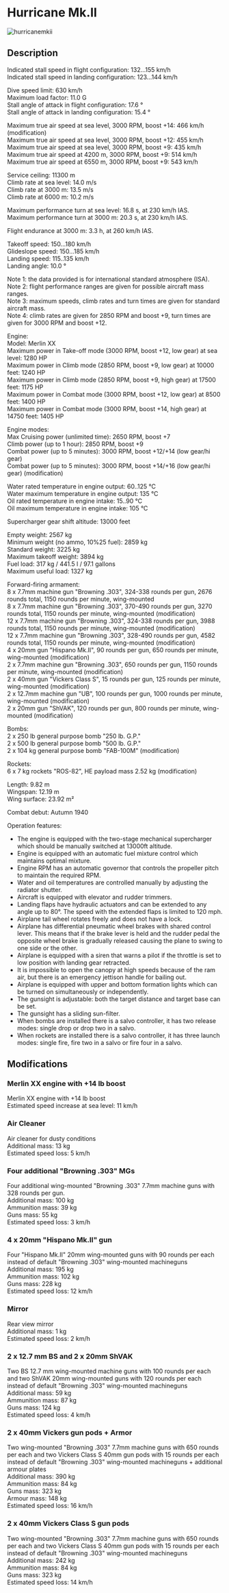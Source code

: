 # Hurricane Mk.II  
  
![hurricanemkii](../images/hurricanemkii.png)  
  
## Description  
  
Indicated stall speed in flight configuration: 132...155 km/h  
Indicated stall speed in landing configuration: 123...144 km/h  
  
Dive speed limit: 630 km/h  
Maximum load factor: 11.0 G  
Stall angle of attack in flight configuration: 17.6 °  
Stall angle of attack in landing configuration: 15.4 °  
  
Maximum true air speed at sea level, 3000 RPM, boost +14: 466 km/h (modification)  
Maximum true air speed at sea level, 3000 RPM, boost +12: 455 km/h  
Maximum true air speed at sea level, 3000 RPM, boost +9: 435 km/h  
Maximum true air speed at 4200 m, 3000 RPM, boost +9: 514 km/h  
Maximum true air speed at 6550 m, 3000 RPM, boost +9: 543 km/h  
  
Service ceiling: 11300 m  
Climb rate at sea level: 14.0 m/s  
Climb rate at 3000 m: 13.5 m/s  
Climb rate at 6000 m: 10.2 m/s  
  
Maximum performance turn at sea level: 16.8 s, at 230 km/h IAS.  
Maximum performance turn at 3000 m: 20.3 s, at 230 km/h IAS.  
  
Flight endurance at 3000 m: 3.3 h, at 260 km/h IAS.  
  
Takeoff speed: 150...180 km/h  
Glideslope speed: 150...185 km/h  
Landing speed: 115..135 km/h  
Landing angle: 10.0 °  
  
Note 1: the data provided is for international standard atmosphere (ISA).  
Note 2: flight performance ranges are given for possible aircraft mass ranges.  
Note 3: maximum speeds, climb rates and turn times are given for standard aircraft mass.  
Note 4: climb rates are given for 2850 RPM and boost +9, turn times are given for 3000 RPM and boost +12.  
  
Engine:  
Model: Merlin XX  
Maximum power in Take-off mode (3000 RPM, boost +12, low gear) at sea level: 1280 HP  
Maximum power in Climb mode (2850 RPM, boost +9, low gear) at 10000 feet: 1240 HP  
Maximum power in Climb mode (2850 RPM, boost +9, high gear) at 17500 feet: 1175 HP  
Maximum power in Combat mode (3000 RPM, boost +12, low gear) at 8500 feet: 1400 HP  
Maximum power in Combat mode (3000 RPM, boost +14, high gear) at 14750 feet: 1405 HP  
  
Engine modes:  
Max Cruising power (unlimited time): 2650 RPM, boost +7  
Climb power (up to 1 hour): 2850 RPM, boost +9  
Combat power (up to 5 minutes): 3000 RPM, boost +12/+14 (low gear/hi gear)  
Combat power (up to 5 minutes): 3000 RPM, boost +14/+16 (low gear/hi gear) (modification)  
  
Water rated temperature in engine output: 60..125 °C  
Water maximum temperature in engine output: 135 °C  
Oil rated temperature in engine intake: 15..90 °C  
Oil maximum temperature in engine intake: 105 °C  
  
Supercharger gear shift altitude: 13000 feet  
  
Empty weight: 2567 kg  
Minimum weight (no ammo, 10%25 fuel): 2859 kg  
Standard weight: 3225 kg  
Maximum takeoff weight: 3894 kg  
Fuel load: 317 kg / 441.5 l / 97.1 gallons  
Maximum useful load: 1327 kg  
  
Forward-firing armament:  
8 x 7.7mm machine gun "Browning .303", 324-338 rounds per gun, 2676 rounds total, 1150 rounds per minute, wing-mounted  
8 x 7.7mm machine gun "Browning .303", 370-490 rounds per gun, 3270 rounds total, 1150 rounds per minute, wing-mounted (modification)  
12 x 7.7mm machine gun "Browning .303", 324-338 rounds per gun, 3988 rounds total, 1150 rounds per minute, wing-mounted (modification)  
12 x 7.7mm machine gun "Browning .303", 328-490 rounds per gun, 4582 rounds total, 1150 rounds per minute, wing-mounted (modification)  
4 x 20mm gun "Hispano Mk.II", 90 rounds per gun, 650 rounds per minute, wing-mounted (modification)  
2 x 7.7mm machine gun "Browning .303", 650 rounds per gun, 1150 rounds per minute, wing-mounted (modification)  
2 x 40mm gun "Vickers Class S", 15 rounds per gun, 125 rounds per minute, wing-mounted (modification)  
2 x 12.7mm machine gun "UB", 100 rounds per gun, 1000 rounds per minute, wing-mounted (modification)  
2 x 20mm gun "ShVAK", 120 rounds per gun, 800 rounds per minute, wing-mounted (modification)  
  
Bombs:  
2 x 250 lb general purpose bomb "250 lb. G.P."  
2 x 500 lb general purpose bomb "500 lb. G.P."  
2 x 104 kg general purpose bomb "FAB-100M" (modification)  
  
Rockets:  
6 x 7 kg rockets "ROS-82", HE payload mass 2.52 kg (modification)  
  
Length: 9.82 m  
Wingspan: 12.19 m  
Wing surface: 23.92 m²  
  
Combat debut: Autumn 1940  
  
Operation features:  
- The engine is equipped with the two-stage mechanical supercharger which should be manually switched at 13000ft altitude.  
- Engine is equipped with an automatic fuel mixture control which maintains optimal mixture.  
- Engine RPM has an automatic governor that controls the propeller pitch to maintain the required RPM.  
- Water and oil temperatures are controlled manually by adjusting the radiator shutter.  
- Aircraft is equipped with elevator and rudder trimmers.  
- Landing flaps have hydraulic actuators and can be extended to any angle up to 80°. The speed with the extended flaps is limited to 120 mph.  
- Airplane tail wheel rotates freely and does not have a lock.  
- Airplane has differential pneumatic wheel brakes with shared control lever. This means that if the brake lever is held and the rudder pedal the opposite wheel brake is gradually released causing the plane to swing to one side or the other.  
- Airplane is equipped with a siren that warns a pilot if the throttle is set to low position with landing gear retracted.  
- It is impossible to open the canopy at high speeds because of the ram air, but there is an emergency jettison handle for bailing out.  
- Airplane is equipped with upper and bottom formation lights which can be turned on simultaneously or independently.  
- The gunsight is adjustable: both the target distance and target base can be set.  
- The gunsight has a sliding sun-filter.  
- When bombs are installed there is a salvo controller, it has two release modes: single drop or drop two in a salvo.  
- When rockets are installed there is a salvo controller, it has three launch modes: single fire, fire two in a salvo or fire four in a salvo.  
  
## Modifications  
  
  
### Merlin XX engine with +14 lb boost  
  
Merlin XX engine with +14 lb boost  
Estimated speed increase at sea level: 11 km/h  
  
### Air Cleaner  
  
Air cleaner for dusty conditions  
Additional mass: 13 kg  
Estimated speed loss: 5 km/h  
  
### Four additional "Browning .303" MGs  
  
Four additional wing-mounted "Browning .303" 7.7mm machine guns with 328 rounds per gun.  
Additional mass: 100 kg  
Ammunition mass: 39 kg  
Guns mass: 55 kg  
Estimated speed loss: 3 km/h  
  
### 4 x 20mm "Hispano Mk.II" gun  
  
Four "Hispano Mk.II" 20mm wing-mounted guns with 90 rounds per each instead of default "Browning .303" wing-mounted machineguns  
Additional mass: 195 kg  
Ammunition mass: 102 kg  
Guns mass: 228 kg  
Estimated speed loss: 12 km/h  
  
### Mirror  
  
Rear view mirror  
Additional mass: 1 kg  
Estimated speed loss: 2 km/h  
  
### 2 x 12.7 mm BS and 2 x 20mm ShVAK  
  
Two BS 12.7 mm wing-mounted machine guns with 100 rounds per each and two ShVAK 20mm wing-mounted guns with 120 rounds per each instead of default "Browning .303" wing-mounted machineguns  
Additional mass: 59 kg  
Ammunition mass: 87 kg  
Guns mass: 124 kg  
Estimated speed loss: 4 km/h  
  
### 2 x 40mm Vickers gun pods + Armor  
  
Two wing-mounted "Browning .303" 7.7mm machine guns with 650 rounds per each and two Vickers Class S 40mm gun pods with 15 rounds per each instead of default "Browning .303" wing-mounted machineguns + additional armour plates  
Additional mass: 390 kg  
Ammunition mass: 84 kg  
Guns mass: 323 kg  
Armour mass: 148 kg  
Estimated speed loss: 16 km/h  
  
### 2 x 40mm Vickers Class S gun pods  
  
Two wing-mounted "Browning .303" 7.7mm machine guns with 650 rounds per each and two Vickers Class S 40mm gun pods with 15 rounds per each instead of default "Browning .303" wing-mounted machineguns  
Additional mass: 242 kg  
Ammunition mass: 84 kg  
Guns mass: 323 kg  
Estimated speed loss: 14 km/h  